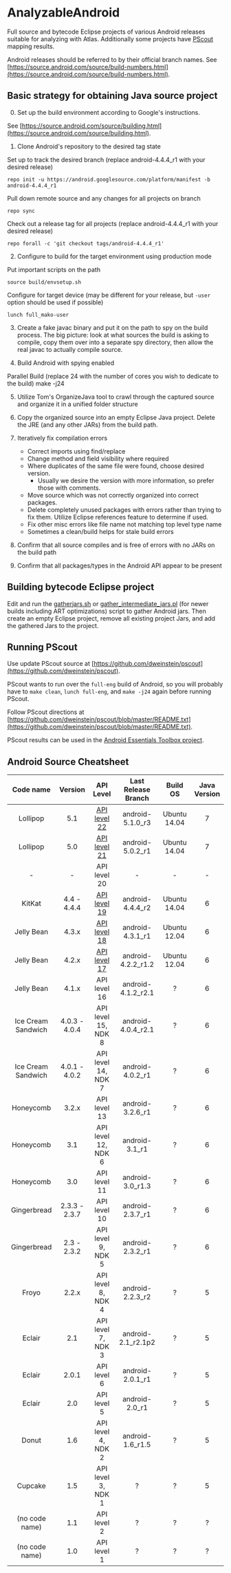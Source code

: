 AnalyzableAndroid
=================

Full source and bytecode Eclipse projects of various Android releases suitable for analyzing with Atlas.  Additionally some projects have [PScout](http://pscout.csl.toronto.edu/) mapping results.

Android releases should be referred to by their official branch names.  See [https://source.android.com/source/build-numbers.html](https://source.android.com/source/build-numbers.html). 

## Basic strategy for obtaining Java source project

0) Set up the build environment according to Google's instructions. 

See [https://source.android.com/source/building.html](https://source.android.com/source/building.html).

1) Clone Android's repository to the desired tag state

Set up to track the desired branch (replace android-4.4.4_r1 with your desired release)

`repo init -u https://android.googlesource.com/platform/manifest -b android-4.4.4_r1`

Pull down remote source and any changes for all projects on branch

`repo sync`

Check out a release tag for all projects (replace android-4.4.4_r1 with your desired release)

`repo forall -c 'git checkout tags/android-4.4.4_r1'`

2) Configure to build for the target environment using production mode

Put important scripts on the path

`source build/envsetup.sh`

Configure for target device (may be different for your release, but `-user` option should be used if possible)

`lunch full_mako-user`

3) Create a fake javac binary and put it on the path to spy on the build process. The big picture: look at what sources the build is asking to compile, copy them over into a separate spy directory, then allow the real javac to actually compile source.

4) Build Android with spying enabled

Parallel Build (replace 24 with the number of cores you wish to dedicate to the build)
make -j24

5) Utilize Tom's OrganizeJava tool to crawl through the captured source and organize it in a unified folder structure

6) Copy the organized source into an empty Eclipse Java project. Delete the JRE (and any other JARs) from the build path.

7) Iteratively fix compilation errors

    - Correct imports using find/replace
    - Change method and field visibility where required
    - Where duplicates of the same file were found, choose desired version.
        - Usually we desire the version with more information, so prefer those with comments.
    - Move source which was not correctly organized into correct packages.
    - Delete completely unused packages with errors rather than trying to fix them. Utilize Eclipse references feature to determine if used.
    - Fix other misc errors like file name not matching top level type name
    - Sometimes a clean/build helps for stale build errors

8) Confirm that all source compiles and is free of errors with no JARs on the build path

9) Confirm that all packages/types in the Android API appear to be present

## Building bytecode Eclipse project
Edit and run the [gatherjars.sh](https://github.com/EnSoftCorp/AnalyzableAndroid/blob/master/Tools/gatherjars.sh) or [gather_intermediate_jars.pl](https://github.com/EnSoftCorp/AnalyzableAndroid/blob/master/Tools/gather_intermediate_jars.pl) (for newer builds including ART optimizations) script to gather Android jars.  Then create an empty Eclipse project, remove all existing project Jars, and add the gathered Jars to the project.

## Running PScout

Use update PScout source at [https://github.com/dweinstein/pscout](https://github.com/dweinstein/pscout).

PScout wants to run over the `full-eng` build of Android, so you will probably have to `make clean`, `lunch full-eng`, and `make -j24` again before running PScout.

Follow PScout directions at [https://github.com/dweinstein/pscout/blob/master/README.txt](https://github.com/dweinstein/pscout/blob/master/README.txt).

PScout results can be used in the [Android Essentials Toolbox project](https://github.com/EnSoftCorp/android-essentials-toolbox).

## Android Source Cheatsheet

|    **Code name**   	|  **Version**  	|    **API Level**    	| **Last Release Branch** 	|   **Build OS**   	| **Java Version** 	|
|:------------------:	|:-------------:	|:-------------------:	|:-----------------------:	|:----------------:	|:----------------:	|
| Lollipop           	| 5.1           	| [API level 22](https://github.com/EnSoftCorp/AnalyzableAndroid/tree/master/Android22)        	| android-5.1.0_r3        	| Ubuntu 14.04     	| 7                	|
| Lollipop           	| 5.0           	| [API level 21](https://github.com/EnSoftCorp/AnalyzableAndroid/tree/master/Android21)        	| android-5.0.2_r1        	| Ubuntu 14.04     	| 7                	|
| -                 	| -             	| API level 20        	| -                     	| -     	        | -                	|
| KitKat             	| 4.4 - 4.4.4   	| [API level 19](https://github.com/EnSoftCorp/AnalyzableAndroid/tree/master/Android19)        	| android-4.4.4_r2        	| Ubuntu 14.04     	| 6                	|
| Jelly Bean         	| 4.3.x         	| [API level 18](https://github.com/EnSoftCorp/AnalyzableAndroid/tree/master/Android18)        	| android-4.3.1_r1        	| Ubuntu 12.04     	| 6                	|
| Jelly Bean         	| 4.2.x         	| [API level 17](https://github.com/EnSoftCorp/AnalyzableAndroid/tree/master/Android17)        	| android-4.2.2_r1.2      	| Ubuntu 12.04  	| 6                	|
| Jelly Bean         	| 4.1.x         	| API level 16        	| android-4.1.2_r2.1      	| ?                	| 6                	|
| Ice Cream Sandwich 	| 4.0.3 - 4.0.4 	| API level 15, NDK 8 	| android-4.0.4_r2.1      	| ?                	| 6                	|
| Ice Cream Sandwich 	| 4.0.1 - 4.0.2 	| API level 14, NDK 7 	| android-4.0.2_r1        	| ?                	| 6                	|
| Honeycomb          	| 3.2.x         	| API level 13        	| android-3.2.6_r1        	| ?                	| 6                	|
| Honeycomb          	| 3.1           	| API level 12, NDK 6 	| android-3.1_r1          	| ?                	| 6                	|
| Honeycomb          	| 3.0           	| API level 11        	| android-3.0_r1.3        	| ?                	| 6                	|
| Gingerbread        	| 2.3.3 - 2.3.7 	| API level 10        	| android-2.3.7_r1        	| ?                	| 6                	|
| Gingerbread        	| 2.3 - 2.3.2   	| API level 9, NDK 5  	| android-2.3.2_r1        	| ?                	| 6                	|
| Froyo              	| 2.2.x         	| API level 8, NDK 4  	| android-2.2.3_r2        	| ?                	| 5                	|
| Eclair             	| 2.1           	| API level 7, NDK 3  	| android-2.1_r2.1p2      	| ?                	| 5                	|
| Eclair             	| 2.0.1         	| API level 6         	| android-2.0.1_r1        	| ?                	| 5                	|
| Eclair             	| 2.0           	| API level 5         	| android-2.0_r1          	| ?                	| 5                	|
| Donut              	| 1.6           	| API level 4, NDK 2  	| android-1.6_r1.5        	| ?                	| 5                	|
| Cupcake            	| 1.5           	| API level 3, NDK 1  	| ?                       	| ?                	| 5                	|
| (no code name)     	| 1.1           	| API level 2         	| ?                       	| ?                	| ?                	|
| (no code name)     	| 1.0           	| API level 1         	| ?                       	| ?                	| ?                	|
